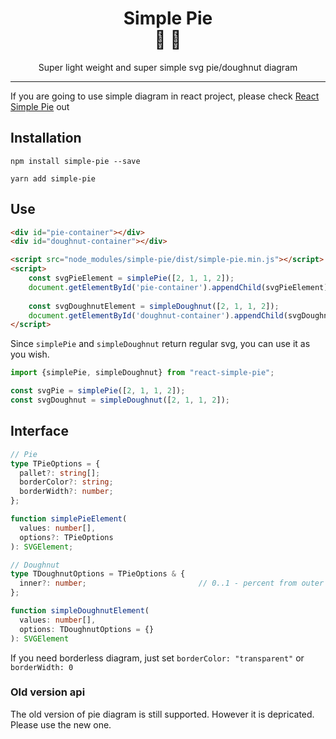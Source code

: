 <div align="center">
  <h1>Simple Pie<br/>🥧 🍩</h1>
  <p>Super light weight and super simple svg pie/doughnut diagram</p>
</div>

<hr/>

If you are going to use simple diagram in react project, please check [React Simple Pie](https://github.com/serjilyashenko/react-simple-pie/tree/master/src/packages/react-simple-pie) out

## Installation

```shell
npm install simple-pie --save

yarn add simple-pie
```

## Use

```html
<div id="pie-container"></div>
<div id="doughnut-container"></div>

<script src="node_modules/simple-pie/dist/simple-pie.min.js"></script>
<script>
    const svgPieElement = simplePie([2, 1, 1, 2]);
    document.getElementById('pie-container').appendChild(svgPieElement);
  
    const svgDoughnutElement = simpleDoughnut([2, 1, 1, 2]);
    document.getElementById('doughnut-container').appendChild(svgDoughnutElement);
</script>
```

Since `simplePie` and `simpleDoughnut` return regular svg, you can use it as you wish.

```js
import {simplePie, simpleDoughnut} from "react-simple-pie";

const svgPie = simplePie([2, 1, 1, 2]);
const svgDoughnut = simpleDoughnut([2, 1, 1, 2]);
```

## Interface

```ts
// Pie
type TPieOptions = {
  pallet?: string[];
  borderColor?: string;
  borderWidth?: number;
};

function simplePieElement(
  values: number[],
  options?: TPieOptions
): SVGElement;

// Doughnut
type TDoughnutOptions = TPieOptions & {
  inner?: number;                         // 0..1 - percent from outer radius
};

function simpleDoughnutElement(
  values: number[],
  options: TDoughnutOptions = {}
): SVGElement
```

If you need borderless diagram, just set `borderColor: "transparent"` or `borderWidth: 0`

### Old version api

The old version of pie diagram is still supported. However it is depricated. Please use the new one.
